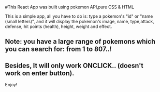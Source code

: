 

#This React App was built using pokemon API,pure CSS & HTML

This is a simple app, all you have to do is: type a pokemon's "id" or "name (small letters)", and it will
display the pokemon's image, name, type,attack, defense, hit points (health), height, weight and effect.

## Note: you have a large range of pokemons which you can search for: from 1 to 807..!
## Besides, It will only work ONCLICK.. (doesn't work on enter button).

Enjoy!
